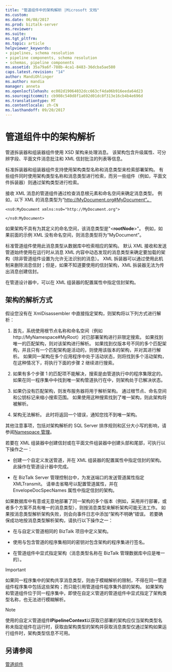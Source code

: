 ```yaml
---
title: "管道组件中的架构解析 |Microsoft 文档"
ms.custom: 
ms.date: 06/08/2017
ms.prod: biztalk-server
ms.reviewer: 
ms.suite: 
ms.tgt_pltfrm: 
ms.topic: article
helpviewer_keywords:
- pipelines, schema resolution
- pipeline components, schema resolution
- schemas, pipeline components
ms.assetid: 35a79a6f-788b-4ca1-8483-36dcba5ae580
caps.latest.revision: "14"
author: MandiOhlinger
ms.author: mandia
manager: anneta
ms.openlocfilehash: ec002d19064032dcc663cf4da06b916eeda64d23
ms.sourcegitcommit: cb908c540d8f1a692d01dc8f313e16cb4b4e696d
ms.translationtype: MT
ms.contentlocale: zh-CN
ms.lasthandoff: 09/20/2017
---
```

# <a name="schema-resolution-in-pipeline-components"></a>管道组件中的架构解析
管道拆装器和组装器组件使用 XSD 架构来处理消息。 该架构包含升级属性、可分辨字段、平面文件消息批注和 XML 信封批注的列表等信息。  
  
 标准拆装器和组装器组件支持使用架构类型名称和消息类型来检索部署架构。 有些组件同时使用架构类型名称和消息类型进行检索，而另一些组件（例如，平面文件拆装器）则通过架构类型进行检索。  
  
 接收 XML 消息的管道组件通过检查消息根元素和命名空间来确定消息类型。 例如，以下 XML 的消息类型为“http://MyDocument.org#MyDocument”。  
  
```  
<ns0:MyDocument xmlns:ns0="http://MyDocument.org">  
  
</ns0:MyDocument>  
```  
  
 如果架构不具有为其定义的命名空间，该消息类型是"\<**rootNode**>"。 例如，如果前面的示例 XML 没有命名空间，则消息类型将为“MyDocument”。  
  
 标准管道组件使用此消息类型从数据库中检索相应的架构。 默认 XML 接收和发送管道始终使用在运行时从消息 XML 内容中动态发现的消息类型来确定要加载的架构（除非管道组件设置为允许无法识别的消息）。 XML 拆装器可以通过使用此机制来删除消息信封；但是，如果不知道要使用的信封架构，XML 拆装器无法为传出消息创建信封。  
  
 在管道设计器中，可以在 XML 组装器的配置属性中指定信封架构。  
  
## <a name="how-schemas-are-resolved"></a>架构的解析方式  
 假设您没有在 XmlDisassembler 中直接指定架构，则架构将以下列方式进行解析：  
  
1.  首先，系统使用根节点名称和命名空间（例如 http://MyNamespace#MyRoot）对已部署架构进行非限定搜索。 如果找到唯一的匹配架构，则对该架构进行解析。 如果找到仅版本号不同的多个匹配架构，并且只有一个匹配架构是活动的，则使用该版本的架构，并对其进行解析。 如果同一架构在多个应用程序中处于活动状态，则将找到多个活动架构，在这种情况下，将执行下面的步骤 2 继续进行搜索。  
  
2.  如果有多个步骤 1 的匹配项不能解决，搜索是由管道执行中的程序集限定的。 如果在同一程序集中中找到唯一架构管道执行在中，则架构处于已解决状态。  
  
3.  如果仍没有匹配架构，则发布服务器将用于解析架构。 通过根节点、命名空间和公钥标记来缩小搜索范围。 如果使用这种搜索找到了唯一架构，则此架构将被解析。  
  
4.  架构无法解析。 此时将返回一个错误，通知您找不到唯一架构。  
  
 其他注意事项，包括对架构解析的 SQL Server 排序规则和区分大小写的影响，请参阅[Namespace 管理](../core/namespace-management.md)。  
  
 若要在 XML 组装器中创建信封或在平面文件组装器中创建头部和尾部，可执行以下操作之一：  
  
-   创建一个自定义发送管道，并在 XML 组装器的配置属性中指定信封的架构。 此操作在管道设计器中完成。  
  
-   在 BizTalk Server 管理控制台中，为发送端口的发送管道属性指定 XMLTransmit。 请单击省略号以配置管道属性，并在 EnvelopeDocSpecNames 属性中指定信封的架构。  
  
 如果数据库中有意或无意地部署了同一架构的多个版本（例如，采用并行部署，或者多个方案不具有唯一的消息类型），则按消息类型来解析架构可能无法工作。 如果按消息类型解析架构失败，则会向事件日志中添加“架构不明确”错误。 若要确保成功地按消息类型解析架构，请执行以下操作之一：  
  
-   在与自定义管道相同的 BizTalk 项目中定义架构。  
  
-   使用与包含管道的程序集相同的密钥对包含架构的程序集进行签名。  
  
-   在管道组件中显式指定架构（消息类型名称在 BizTalk 管理数据库中应是唯一的）。  
  
> [!IMPORTANT]
>  如果同一程序集中的架构共享消息类型，则由于模糊解析的限制，不得在同一管道组件程序集中包括这些架构；而只能引用管道组件程序集外部的架构。 如果架构和管道组件位于同一程序集中，即使在自定义管道的管道组件中显式指定了架构类型名称，也无法进行模糊解析。  
  
> [!NOTE]
>  使用的自定义管道组件**IPipelineContext**以获取已部署的架构应仅当架构类型名称未指定组件在运行时，获取由架构类型的架构并获取消息类型仅通过架构如果运行组件时，架构类型信息不可用。  
  
## <a name="see-also"></a>另请参阅  
 [管道组件](../core/pipeline-components.md)